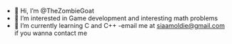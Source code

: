 - 👋 Hi, I’m @TheZombieGoat
- 👀 I’m interested in Game development and interesting math problems
- 🌱 I’m currently learning C and C++
-email me at siaamoldie@gmail.com if you wanna contact me

